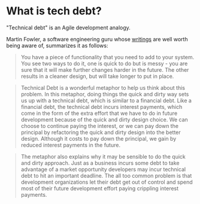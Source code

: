 # What is tech debt?

"Technical debt" is an Agile development analogy.

Martin Fowler, a software engineering guru whose [writings](https://www.amazon.com/Refactoring-Improving-Design-Existing-Code/dp/0201485672) are well worth being aware of, summarizes it as follows:

> You have a piece of functionality that you need to add to your system. You see two ways to do it, one is quick to do but is messy - you are sure that it will make further changes harder in the future. The other results in a cleaner design, but will take longer to put in place.

> Technical Debt is a wonderful metaphor to help us think about this problem. In this metaphor, doing things the quick and dirty way sets us up with a technical debt, which is similar to a financial debt. Like a financial debt, the technical debt incurs interest payments, which come in the form of the extra effort that we have to do in future development because of the quick and dirty design choice. We can choose to continue paying the interest, or we can pay down the principal by refactoring the quick and dirty design into the better design. Although it costs to pay down the principal, we gain by reduced interest payments in the future.

> The metaphor also explains why it may be sensible to do the quick and dirty approach. Just as a business incurs some debt to take advantage of a market opportunity developers may incur technical debt to hit an important deadline. The all too common problem is that development organizations let their debt get out of control and spend most of their future development effort paying crippling interest payments.


